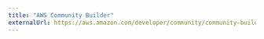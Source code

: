 ```yaml
---
title: "AWS Community Builder"
externalUrl: https://aws.amazon.com/developer/community/community-builders/
---
```


